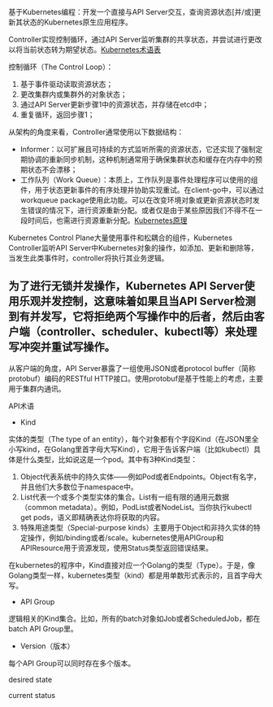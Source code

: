 基于Kubernetes编程：开发一个直接与API Server交互，查询资源状态[并/或]更新其状态的Kubernetes原生应用程序。

Controller实现控制循环，通过API Server监听集群的共享状态，并尝试进行更改以将当前状态转为期望状态。[Kubernetes术语表](https://kubernetes.io/docs/reference/glossary/?fundamental=true)

控制循环（The Control Loop）：
1. 基于事件驱动读取资源状态；
2. 更改集群内或集群外的对象状态；
3. 通过API Server更新步骤1中的资源状态，并存储在etcd中；
4. 重复循环，返回步骤1；


从架构的角度来看，Controller通常使用以下数据结构：

- Informer：以可扩展且可持续的方式监听所需的资源状态，它还实现了强制定期协调的重新同步机制，这种机制通常用于确保集群状态和缓存在内存中的预期状态不会漂移；
- 工作队列（Work Queue）：本质上，工作队列是事件处理程序可以使用的组件，用于状态更新事件的有序处理并协助实现重试。在client-go中，可以通过workqueue package使用此功能。可以在改变环境对象或更新资源状态时发生错误的情况下，进行资源重新分配。或者仅是由于某些原因我们不得不在一段时间后，也需进行资源重新分配。[Kubernetes原理](https://medium.com/@dominik.tornow/the-mechanics-of-kubernetes-ac8112eaa302)

Kubernetes Control Plane大量使用事件和松耦合的组件，Kubernetes Controller监听API Server中Kubernetes对象的操作，如添加、更新和删除等，当发生此类事件时，controller将执行其业务逻辑。

为了进行无锁并发操作，Kubernetes API Server使用乐观并发控制，这意味着如果且当API Server检测到有并发写，它将拒绝两个写操作中的后者，然后由客户端（controller、scheduler、kubectl等）来处理写冲突并重试写操作。
---

从客户端的角度，API Server暴露了一组使用JSON或者protocol buffer（简称protobuf）编码的RESTful HTTP接口。使用protobuf是基于性能上的考虑，主要用于集群内通讯。



API术语

- Kind

实体的类型（The type of an entity），每个对象都有个字段Kind（在JSON里全小写kind，在Golang里首字母大写Kind），它用于告诉客户端（比如kubectl）具体是什么类型，比如说这是一个pod。其中有3种Kind类型：

1. Object代表系统中的持久实体——例如Pod或者Endpoints。Object有名字，并且他们大多数位于namespace中。
2. List代表一个或多个类型实体的集合。List有一组有限的通用元数据（common metadata）。例如，PodList或者NodeList。当你执行kubectl get pods，语义即精确表达你将获取的内容。
3. 特殊用途类型（Special-purpose kinds）主要用于Object和非持久实体的特定操作，例如/binding或者/scale。kubernetes使用APIGroup和APIResource用于资源发现，使用Status类型返回错误结果。

在kubernetes的程序中，Kind直接对应一个Golang的类型（Type）。于是，像Golang类型一样，kubernetes类型（kind）都是用单数形式表示的，且首字母大写。

- API Group

逻辑相关的Kind集合。比如，所有的batch对象如Job或者ScheduledJob，都在batch API Group里。

- Version（版本）

每个API Group可以同时存在多个版本。



desired state

current status